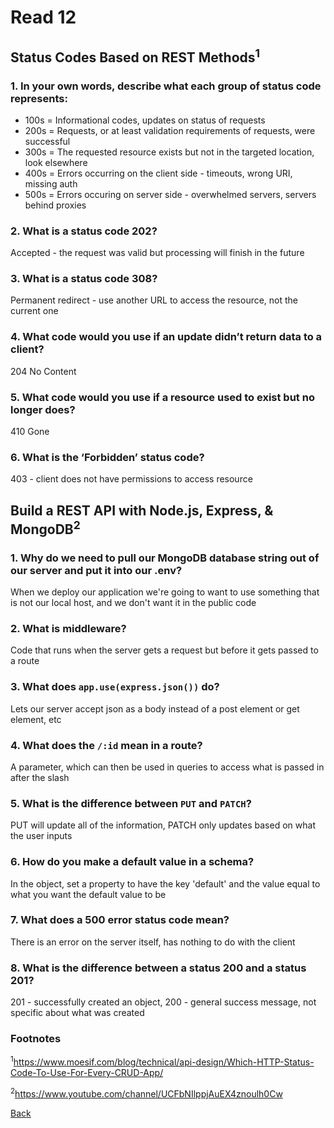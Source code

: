 # Read 12

## Status Codes Based on REST Methods<sup>1</sup>

### 1. In your own words, describe what each group of status code represents:

* 100s = Informational codes, updates on status of requests
* 200s = Requests, or at least validation requirements of requests, were successful
* 300s = The requested resource exists but not in the targeted location, look elsewhere
* 400s = Errors occurring on the client side - timeouts, wrong URI, missing auth
* 500s = Errors occuring on server side - overwhelmed servers, servers behind proxies

### 2. What is a status code 202?

  Accepted - the request was valid but processing will finish in the future

### 3. What is a status code 308?

  Permanent redirect - use another URL to access the resource, not the current one

### 4. What code would you use if an update didn’t return data to a client?

  204 No Content

### 5. What code would you use if a resource used to exist but no longer does?

  410 Gone

### 6. What is the ‘Forbidden’ status code?

  403 - client does not have permissions to access resource

## Build a REST API with Node.js, Express, & MongoDB<sup>2</sup>

### 1. Why do we need to pull our MongoDB database string out of our server and put it into our .env?

  When we deploy our application we're going to want to use something that is not our local host, and we don't want it in the public code

### 2. What is middleware?

  Code that runs when the server gets a request but before it gets passed to a route

### 3. What does `app.use(express.json())` do?

  Lets our server accept json as a body instead of a post element or get element, etc

### 4. What does the `/:id` mean in a route?

  A parameter, which can then be used in queries to access what is passed in after the slash

### 5. What is the difference between `PUT` and `PATCH`?

  PUT will update all of the information, PATCH only updates based on what the user inputs

### 6. How do you make a default value in a schema?

  In the object, set a property to have the key 'default' and the value equal to what you want the default value to be

### 7. What does a 500 error status code mean?

  There is an error on the server itself, has nothing to do with the client

### 8. What is the difference between a status 200 and a status 201?

  201 - successfully created an object, 200 - general success message, not specific about what was created

### Footnotes

<sup>1</sup>https://www.moesif.com/blog/technical/api-design/Which-HTTP-Status-Code-To-Use-For-Every-CRUD-App/

<sup>2</sup>https://www.youtube.com/channel/UCFbNIlppjAuEX4znoulh0Cw

[Back](/reading-notes/301/301-TOC.html)